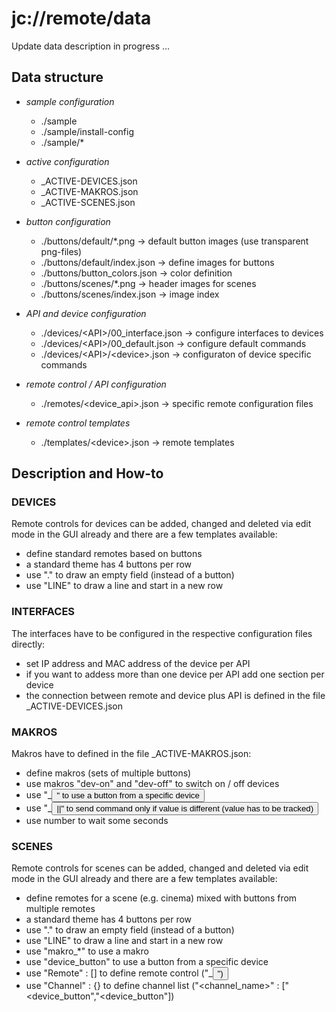 # jc://remote/data

Update data description in progress ...


## Data structure

* _sample configuration_
  - ./sample
  - ./sample/install-config
  - ./sample/*

* _active configuration_
  - \_ACTIVE-DEVICES.json
  - \_ACTIVE-MAKROS.json
  - \_ACTIVE-SCENES.json

* _button configuration_
  - ./buttons/default/*.png                  -> default button images (use transparent png-files)
  - ./buttons/default/index.json             -> define images for buttons
  - ./buttons/button_colors.json             -> color definition
  - ./buttons/scenes/*.png                   -> header images for scenes
  - ./buttons/scenes/index.json              -> image index

* _API and device configuration_
  - ./devices/&lt;API&gt;/00_interface.json        -> configure interfaces to devices
  - ./devices/&lt;API&gt;/00_default.json          -> configure default commands
  - ./devices/&lt;API&gt;/&lt;device&gt;.json            -> configuraton of device specific commands

* _remote control / API configuration_
  - ./remotes/&lt;device_api&gt;.json             -> specific remote configuration files

* _remote control templates_
  - ./templates/&lt;device&gt;.json               -> remote templates


## Description and How-to

### DEVICES

Remote controls for devices can be added, changed and deleted via edit mode in the GUI already and there are a few templates available:

* define standard remotes based on buttons
* a standard theme has 4 buttons per row
* use "." to draw an empty field (instead of a button)
* use "LINE" to draw a line and start in a new row


### INTERFACES

The interfaces have to be configured in the respective configuration files directly:

* set IP address and MAC address of the device per API
* if you want to addess more than one device per API add one section per device
* the connection between remote and device plus API is defined in the file \_ACTIVE-DEVICES.json


### MAKROS

Makros have to defined in the file \_ACTIVE-MAKROS.json:

* define makros (sets of multiple buttons)
* use makros "dev-on" and "dev-off" to switch on / off devices
* use "<device>_<button>" to use a button from a specific device
* use "<device>_<button>||<value>" to send command only if value is different (value has to be tracked)
* use number to wait some seconds


### SCENES

Remote controls for scenes can be added, changed and deleted via edit mode in the GUI already and there are a few templates available:

* define remotes for a scene (e.g. cinema) mixed with buttons from multiple remotes
* a standard theme has 4 buttons per row
* use "." to draw an empty field (instead of a button)
* use "LINE" to draw a line and start in a new row
* use "makro_*" to use a makro
* use "device_button" to use a button from a specific device
* use "Remote" : [] to define remote control ("<device>_<button>")
* use "Channel" : {} to define channel list ("<channel_name>" : ["<device_button","<device_button"])


